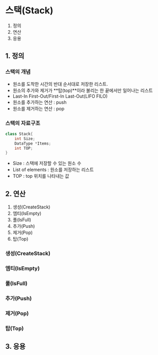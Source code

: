 # 스택(Stack)
1. 정의
2. 연산
3. 응용

## 1. 정의
### 스택의 개념
- 원소를 도착한 시간의 반대 순서대로 저장한 리스트.
- 원소의 추가와 제거가 **탑(top)**이라 불리는 한 끝에서만 일어나는 리스트
- Last-In First-Out/First-In Last-Out(LIFO FILO)
- 원소를 추가하는 연산 : push
- 원소를 제거하는 연산 : pop

### 스택의 자료구조
```c++
class Stack{
    int Size;
    DataType *Items;
    int TOP;
}
```
- Size : 스택에 저장할 수 있는 원소 수
- List of elements : 원소를 저장하는 리스트
- TOP : top 위치를 나타내는 값
## 2. 연산
1. 생성(CreateStack)
2. 엠티(IsEmpty)
3. 풀(IsFull)
4. 추가(Push)
5. 제거(Pop)
6. 탑(Top)

### 생성(CreateStack)

### 엠티(IsEmpty)

### 풀(IsFull)

### 추가(Push)

### 제거(Pop)

### 탑(Top)


## 3. 응용